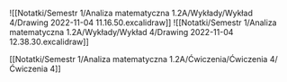 ![[Notatki/Semestr 1/Analiza matematyczna 1.2A/Wykłady/Wykład 4/Drawing 2022-11-04 11.16.50.excalidraw]]
![[Notatki/Semestr 1/Analiza matematyczna 1.2A/Wykłady/Wykład 4/Drawing 2022-11-04 12.38.30.excalidraw]]

[[Notatki/Semestr 1/Analiza matematyczna 1.2A/Ćwiczenia/Ćwiczenia 4/Ćwiczenia 4]]